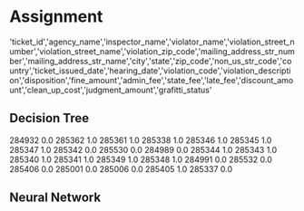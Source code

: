 # Assignment

'ticket_id','agency_name','inspector_name','violator_name','violation_street_number','violation_street_name','violation_zip_code','mailing_address_str_number','mailing_address_str_name','city','state','zip_code','non_us_str_code','country','ticket_issued_date','hearing_date','violation_code','violation_description','disposition','fine_amount','admin_fee','state_fee','late_fee','discount_amount','clean_up_cost','judgment_amount','grafitti_status'

## Decision Tree
284932    0.0
285362    1.0
285361    1.0
285338    1.0
285346    1.0
285345    1.0
285347    1.0
285342    0.0
285530    0.0
284989    0.0
285344    1.0
285343    1.0
285340    1.0
285341    1.0
285349    1.0
285348    1.0
284991    0.0
285532    0.0
285406    0.0
285001    0.0
285006    0.0
285405    1.0
285337    0.0

## Neural Network
